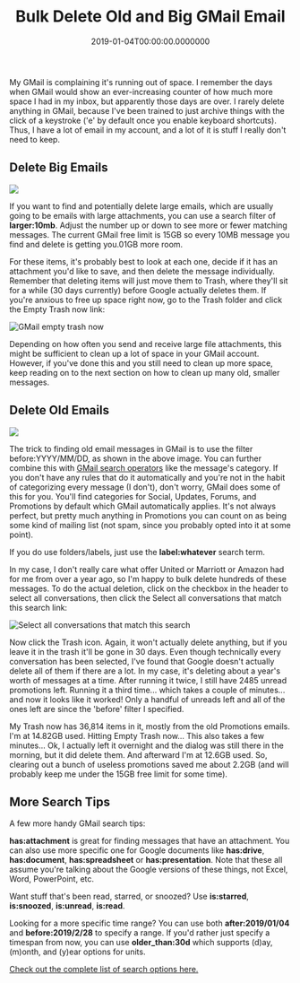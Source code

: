 ﻿---
title: Bulk Delete Old and Big GMail Email
date: "2019-01-04T00:00:00.0000000"
description: My GMail is complaining it's running out of space. I remember the days when GMail would show an ever-increasing counter of how much more space I had in my inbox, but apparently those days are over. I rarely delete anything in GMail, because I've been trained to just archive things with the click of a keystroke ('e' by default once you enable keyboard shortcuts). Thus, I have a lot of email in my account, and a lot of it is stuff I really don't need to keep.
featuredImage: /img/large-gmail-messages-1.png
---

My GMail is complaining it's running out of space. I remember the days when GMail would show an ever-increasing counter of how much more space I had in my inbox, but apparently those days are over. I rarely delete anything in GMail, because I've been trained to just archive things with the click of a keystroke ('e' by default once you enable keyboard shortcuts). Thus, I have a lot of email in my account, and a lot of it is stuff I really don't need to keep.

## Delete Big Emails

![](/img/large-gmail-messages-1.png)

If you want to find and potentially delete large emails, which are usually going to be emails with large attachments, you can use a search filter of **larger:10mb**. Adjust the number up or down to see more or fewer matching messages. The current GMail free limit is 15GB so every 10MB message you find and delete is getting you.01GB more room.

For these items, it's probably best to look at each one, decide if it has an attachment you'd like to save, and then delete the message individually. Remember that deleting items will just move them to Trash, where they'll sit for a while (30 days currently) before Google actually deletes them. If you're anxious to free up space right now, go to the Trash folder and click the Empty Trash now link:

![GMail empty trash now](/img/gmail-empty-trash-now.png)

Depending on how often you send and receive large file attachments, this might be sufficient to clean up a lot of space in your GMail account. However, if you've done this and you still need to clean up more space, keep reading on to the next section on how to clean up many old, smaller messages.

## Delete Old Emails

![](/img/old-gmail-messages-by-category.png)

The trick to finding old email messages in GMail is to use the filter before:YYYY/MM/DD, as shown in the above image. You can further combine this with [GMail search operators](https://support.google.com/mail/answer/7190?hl=en) like the message's category. If you don't have any rules that do it automatically and you're not in the habit of categorizing every message (I don't), don't worry, GMail does some of this for you. You'll find categories for Social, Updates, Forums, and Promotions by default which GMail automatically applies. It's not always perfect, but pretty much anything in Promotions you can count on as being some kind of mailing list (not spam, since you probably opted into it at some point).

If you do use folders/labels, just use the **label:whatever** search term.

In my case, I don't really care what offer United or Marriott or Amazon had for me from over a year ago, so I'm happy to bulk delete hundreds of these messages. To do the actual deletion, click on the checkbox in the header to select all conversations, then click the Select all conversations that match this search link:

![Select all conversations that match this search](/img/gmail-bulk-delete-select-all-conversations-that-match-this-search.png)

Now click the Trash icon. Again, it won't actually delete anything, but if you leave it in the trash it'll be gone in 30 days. Even though technically every conversation has been selected, I've found that Google doesn't actually delete all of them if there are a lot. In my case, it's deleting about a year's worth of messages at a time. After running it twice, I still have 2485 unread promotions left. Running it a third time... which takes a couple of minutes... and now it looks like it worked! Only a handful of unreads left and all of the ones left are since the 'before' filter I specified.

My Trash now has 36,814 items in it, mostly from the old Promotions emails. I'm at 14.82GB used. Hitting Empty Trash now... This also takes a few minutes... Ok, I actually left it overnight and the dialog was still there in the morning, but it did delete them. And afterward I'm at 12.6GB used. So, clearing out a bunch of useless promotions saved me about 2.2GB (and will probably keep me under the 15GB free limit for some time).

## More Search Tips

A few more handy GMail search tips:

**has:attachment** is great for finding messages that have an attachment. You can also use more specific one for Google documents like **has:drive**, **has:document**, **has:spreadsheet** or **has:presentation**. Note that these all assume you're talking about the Google versions of these things, not Excel, Word, PowerPoint, etc.

Want stuff that's been read, starred, or snoozed? Use **is:starred**, **is:snoozed**, **is:unread**, **is:read**.

Looking for a more specific time range? You can use both **after:2019/01/04** and **before:2019/2/28** to specify a range. If you'd rather just specify a timespan from now, you can use **older\_than:30d** which supports (d)ay, (m)onth, and (y)ear options for units.

[Check out the complete list of search options here.](https://support.google.com/mail/answer/7190?hl=en)

